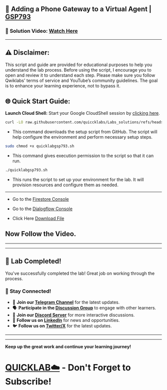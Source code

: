 

## 🚀 Adding a Phone Gateway to a Virtual Agent | [GSP793](http://cloudskillsboost.google/focuses/12038?parent=catalog)

### 🔗 **Solution Video:** [Watch Here]()

---

## ⚠️ **Disclaimer:**
This script and guide are provided for educational purposes to help you understand the lab process. Before using the script, I encourage you to open and review it to understand each step. Please make sure you follow Qwiklabs' terms of service and YouTube’s community guidelines. The goal is to enhance your learning experience, not to bypass it.


## 🌐 **Quick Start Guide:**

**Launch Cloud Shell:**
Start your Google CloudShell session by [clicking here](https://console.cloud.google.com/home/dashboard?project=&pli=1&cloudshell=true).


```bash
curl -LO raw.githubusercontent.com/quiccklabs/Labs_solutions/refs/heads/master/Adding%20a%20Phone%20Gateway%20to%20a%20Virtual%20Agent/quicklabgsp793.sh
```
- This command downloads the setup script from GitHub. The script will help configure the environment and perform necessary setup steps.


```bash
sudo chmod +x quicklabgsp793.sh
```
- This command gives execution permission to the script so that it can run.

```bash
./quicklabgsp793.sh
```
- This runs the script to set up your environment for the lab. It will provision resources and configure them as needed.

---

- Go to the [Firestore Console](https://console.cloud.google.com/firestore/databases?project=)


- Go to the [Dialogflow Console](https://dialogflow.cloud.google.com/)

- Click Here [Download File](https://github.com/quiccklabs/Labs_solutions/blob/master/Adding%20a%20Phone%20Gateway%20to%20a%20Virtual%20Agent/pigeon-travel-gsp-793-cloud-function/quicklab.zip) 


## Now Follow the Video.



---

---

## 🎉 **Lab Completed!**

You've successfully completed the lab! Great job on working through the process.

### 🌟 **Stay Connected!**

- 🔔 **Join our [Telegram Channel](https://t.me/quiccklab)** for the latest updates.
- 🗣 **Participate in the [Discussion Group](https://t.me/Quicklabchat)** to engage with other learners.
- 💬 **Join our [Discord Server](https://discord.gg/7fAVf4USZn)** for more interactive discussions.
- 💼 **Follow us on [LinkedIn](https://www.linkedin.com/company/quicklab-linkedin/)** for news and opportunities.
- 🐦 **Follow us on [Twitter/X](https://x.com/quicklab7)** for the latest updates.


---
---

**Keep up the great work and continue your learning journey!**

# [QUICKLAB☁️](https://www.youtube.com/@quick_lab) - Don't Forget to Subscribe!
